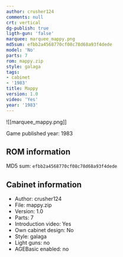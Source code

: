 ```yaml
---
author: crusher124
comments: null
crt: vertical
dg-publish: true
ligth-gun: 'false'
marquee: marquee_mappy.png
md5sum: efbb2a4568770cf08c78d68a93f4dede
model: 'No'
parts: 7
rom: mappy.zip
style: galaga
tags:
- cabinet
- '1983'
title: Mappy
version: 1.0
video: 'Yes'
year: '1983'
---
```


![[marquee_mappy.png]]

Game published year: 1983

## ROM information

MD5 sum: `efbb2a4568770cf08c78d68a93f4dede` 

## Cabinet information

- Author: crusher124
- File: mappy.zip
- Version: 1.0
- Parts: 7
- Introduction video: Yes
- Own cabinet design: No
- Style: galaga
- Light guns: no
- AGEBasic enabled: no

